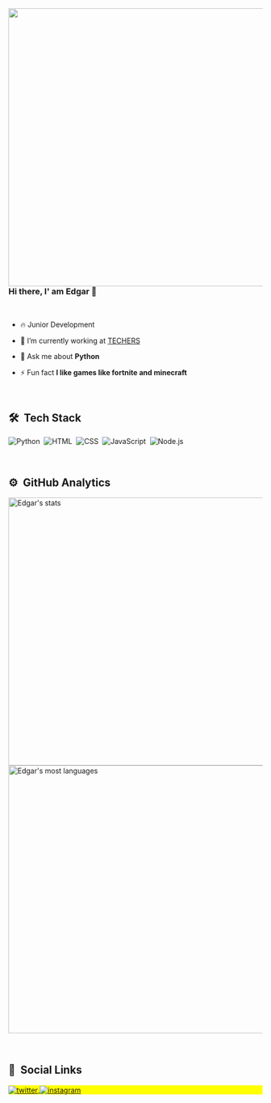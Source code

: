 <img align="right" height="550em" src="https://raw.githubusercontent.com/gist/EdgarY0/32694bf402b0f1ee0a110a08458c1834/raw/264e14db21af0b775320374f339ec3da7c7905ff/githubcard.svg"/>

### Hi there, I' am Edgar 👋

<br>

- 🔥 Junior Development

- 🔭 I’m currently working at [TECHERS](https://www.techers.com.br/)

- 💬 Ask me about **Python**

- ⚡ Fun fact **I like games like fortnite and minecraft**

<br>

## 🛠 &nbsp;Tech Stack
![Python](https://img.shields.io/badge/-Python-05122A?style=flat&logo=python&logoColor=1572B6)&nbsp;
![HTML](https://img.shields.io/badge/-HTML-05122A?style=flat&logo=HTML5)&nbsp;
![CSS](https://img.shields.io/badge/-CSS-05122A?style=flat&logo=CSS3&logoColor=1572B6)&nbsp;
![JavaScript](https://img.shields.io/badge/-JavaScript-05122A?style=flat&logo=javascript)&nbsp;
![Node.js](https://img.shields.io/badge/-Node.js-05122A?style=flat&logo=node.js)&nbsp;

<br>

## ⚙️ &nbsp;GitHub Analytics
<p align="left">
<img width="530em" src="https://github-readme-stats.vercel.app/api?username=EdgarY0&show_icons=true&theme=vision-friendly-dark" alt="Edgar's stats"/>
<img width="530em" src="https://github-readme-stats.vercel.app/api/top-langs/?username=EdgarY0&layout=compact&theme=vision-friendly-dark" alt="Edgar's most languages"/>
</p>

<br>

## 👀 &nbsp;Social Links

<p align="left" style="background:yellow">
<a href="https://twitter.com/EdgarSo73219614" target="_blank">
  <img align="center" src="https://img.shields.io/badge/-EdgarY0-05122A?style=flat&logo=twitter" alt="twitter"/>  
</a>
<a href="https://www.instagram.com/edgaar.png/" target="_blank">
 <img align="center" src="https://img.shields.io/badge/-EdgarY0-05122A?style=flat&logo=instagram" alt="instagram"/>
</a>
</p>
